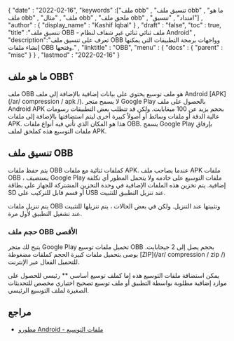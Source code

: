 {
  "date" : "2022-02-16",
  "keywords" :["ملف obb" , "تنسيق ملف obb" , "ما هو ملف obb" , "ملف" , "مثال obb" , "ملحق ملف obb" , "امتداد" , "تنسيق"] ,
  "author" : {
    "display_name" : "Kashif Iqbal"
} ,
  "draft" : "false",
  "toc" : true,
  "title" :"تنسيق ملف OBB - ملف ثنائي ثنائي غير شفاف لنظام Android" ,
  "description":"تعرف على تنسيق ملف OBB وواجهات برمجة التطبيقات التي يمكنها إنشاء ملفات OBB وفتحها." ,
  "linktitle" : "OBB",
  "menu" : {
    "docs" : {
      "parent" : "misc"
}
} ,
  "lastmod" : "2022-02-16"
}

## ما هو ملف OBB؟

ملف OBB هو ملف توسيع يحتوي على بيانات إضافية بالإضافة إلى ملف Android [APK](/ar/ compression / apk /). لا يسمح متجر Google Play بالحصول على ملف Android APK بحجم يزيد عن 100 ميغابايت. ولكن قد تتطلب بعض التطبيقات رسومات عالية الدقة أو ملفات وسائط أو أصولاً كبيرة أخرى ليتم استضافتها بالإضافة إلى ملفات APK. هذا هو المكان الذي تأتي فيه أنواع ملفات OBB. يسمح Google Play بإرفاق ملفات التوسيع هذه كملحق لملف APK.

## تنسيق ملف OBB

يتم حفظ ملفات OBB كملفات ثنائية مع ملفات APK. عندما يصاحب ملف APK ملفات OBB ، يستضيف Google Play ملفات التوسيع على خادمه ولا يتحمل المطور أي تكلفة إضافية. يتم تخزين هذه الملفات الإضافية في وحدة التخزين المشتركة للجهاز على بطاقة SD أو قسم قابل للتركيب على USB عند تنزيل التطبيق للتثبيت.

يتم تنزيل ملفات OBB وتثبيتها عند التنزيل. ولكن في بعض الحالات ، يتم تنزيلها للتثبيت عند تشغيل التطبيق لأول مرة.

### حجم ملف OBB الأقصى

يتيح لك متجر Google Play تحميل ملفات توسيع OBB بحجم يصل إلى 2 جيجابايت. يوصى بتحميل ملفات كبيرة الحجم كملفات مضغوطة [ZIP](/ar/ compression / zip /) للتحميل الفعال عبر الإنترنت.

يمكن استضافة ملفات التوسيع هذه إما كملف توسيع أساسي ** رئيسي للحصول على موارد إضافية مطلوبة بواسطة التطبيق أو ملف توسيع تصحيح اختياري مخصص للتحديثات الصغيرة لملف التوسيع الرئيسي.

## مراجع

* [مطورو Android - ملفات التوسيع](https://developer.android.com/google/play/expansion-files)

